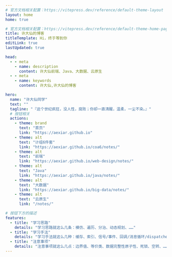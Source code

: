 ```yaml
---
# 官方文档相关配置：https://vitepress.dev/reference/default-theme-layout
layout: home
home: true

# 官方文档相关配置：https://vitepress.dev/reference/default-theme-home-page
title: 许大仙的博客
titleTemplate: Hi，终于等到你
editLink: true
lastUpdated: true

head:
  - - meta
    - name: description
      content: 许大仙前端、Java、大数据、云原生
  - - meta
    - name: keywords
      content: 许大仙,许大仙的博客

hero:
  name: "许大仙同学"
  text: ""
  tagline: "『这个世纪疯狂，没人性，腐败；你却一直清醒，温柔，一尘不染。』"
  # 按钮相关
  actions:
    - theme: brand
      text: "首页"
      link: "https://aexiar.github.io"  
    - theme: alt
      text: "计组6件套"
      link: "https://aexiar.github.io/coa6/notes/"       
    - theme: alt
      text: "前端"
      link: "https://aexiar.github.io/web-design/notes/"
    - theme: alt
      text: "Java"
      link: "https://aexiar.github.io/java/notes/"
    - theme: alt
      text: "大数据"
      link: "https://aexiar.github.io/big-data/notes/"
    - theme: alt
      text: "云原生"
      link: "/notes/"            

# 按钮下方的描述
features:
  - title: "学习思路"
    details: "学习思路就这么几条：模仿、遍历、分治、动态规划、……"
  - title: "学习手法"
    details: "学习手法就这么几种：缓存、索引、信号/事件、回调/消息循环/dispatcher、……"
  - title: "注意事项"
    details: "注意事项就这么几点：边界值、等价类、数据完整性原子性、死锁、空转、……"
---
```





